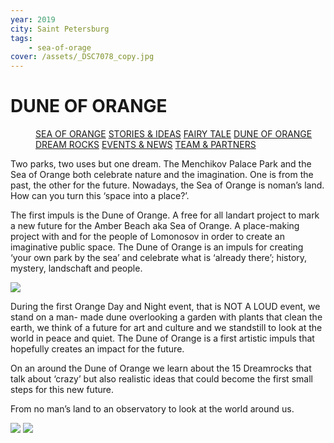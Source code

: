 ```yaml
---
year: 2019
city: Saint Petersburg
tags:
    - sea-of-orage
cover: /assets/_DSC7078_copy.jpg
---
```


# DUNE OF ORANGE

<Menu>
<a href="/sea-of-orange">SEA OF ORANGE</a>
<a href="/sea-of-orange/stories-and-ideas">STORIES & IDEAS</a>
<a href="/sea-of-orange/fairytale">FAIRY TALE</a>
<a href="/sea-of-orange/dune-of-orange">DUNE OF ORANGE</a>
<a href="/sea-of-orange/dreamrocks">DREAM ROCKS</a>
<a href="/sea-of-orange/events-and-news">EVENTS & NEWS</a>
<a href="/sea-of-orange/team-and-partners">TEAM & PARTNERS</a>
</Menu>

Two parks, two uses but one dream. The Menchikov Palace Park and the Sea of Orange both celebrate nature and the imagination. One is from the past, the other for the future. Nowadays, the Sea of Orange is noman’s land. How can you turn this ‘space into a place?’.

The first impuls is the Dune of Orange. A free for all landart project to mark a new future for the Amber Beach aka Sea of Orange. A place-making project with and for the people of Lomonosov in order to create an imaginative public space. The Dune of Orange is an impuls for creating ‘your own park by the sea’ and celebrate what is ‘already there’; history, mystery, landschaft and people.

![](/assets/sea-of-orange/sorange_5_1.jpg)

During the first Orange Day and Night event, that is NOT A LOUD event, we stand on a man- made dune overlooking a garden with plants that clean the earth, we think of a future for art and culture and we standstill to look at the world in peace and quiet. The Dune of Orange is a first artistic impuls that hopefully creates an impact for the future.

On an around the Dune of Orange we learn about the 15 Dreamrocks that talk about ‘crazy’ but also realistic ideas that could become the first small steps for this new future.

From no man’s land to an observatory to look at the world around us.

<Carousel>
<img src="/assets/sea-of-orange/sorange_5_2.jpg"/>
<img src="/assets/sea-of-orange/sorange_5_3.jpg"/>
</Carousel>
